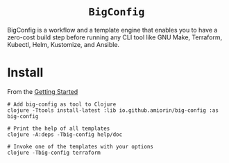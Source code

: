 <h1 align=center><code>BigConfig</code></a></h1>

BigConfig is a workflow and a template engine that enables you to have a
zero-cost build step before running any CLI tool like GNU Make, Terraform, Kubectl, Helm, Kustomize, and Ansible.

# Install
From the <a href="https://www.big-config.it/start-here/getting-started/">Getting Started</a>

``` shell
# Add big-config as tool to Clojure
clojure -Ttools install-latest :lib io.github.amiorin/big-config :as big-config

# Print the help of all templates
clojure -A:deps -Tbig-config help/doc

# Invoke one of the templates with your options
clojure -Tbig-config terraform
```
